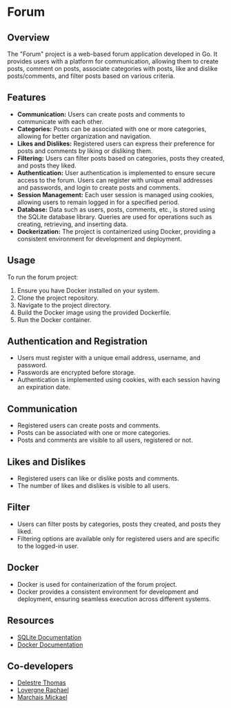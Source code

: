 # Forum

## Overview

The "Forum" project is a web-based forum application developed in Go. It provides users with a platform for communication, allowing them to create posts, comment on posts, associate categories with posts, like and dislike posts/comments, and filter posts based on various criteria.

## Features

- **Communication:** Users can create posts and comments to communicate with each other.
- **Categories:** Posts can be associated with one or more categories, allowing for better organization and navigation.
- **Likes and Dislikes:** Registered users can express their preference for posts and comments by liking or disliking them.
- **Filtering:** Users can filter posts based on categories, posts they created, and posts they liked.
- **Authentication:** User authentication is implemented to ensure secure access to the forum. Users can register with unique email addresses and passwords, and login to create posts and comments.
- **Session Management:** Each user session is managed using cookies, allowing users to remain logged in for a specified period.
- **Database:** Data such as users, posts, comments, etc., is stored using the SQLite database library. Queries are used for operations such as creating, retrieving, and inserting data.
- **Dockerization:** The project is containerized using Docker, providing a consistent environment for development and deployment.

## Usage

To run the forum project:

1. Ensure you have Docker installed on your system.
2. Clone the project repository.
3. Navigate to the project directory.
4. Build the Docker image using the provided Dockerfile.
5. Run the Docker container.

## Authentication and Registration

- Users must register with a unique email address, username, and password.
- Passwords are encrypted before storage.
- Authentication is implemented using cookies, with each session having an expiration date.

## Communication

- Registered users can create posts and comments.
- Posts can be associated with one or more categories.
- Posts and comments are visible to all users, registered or not.

## Likes and Dislikes

- Registered users can like or dislike posts and comments.
- The number of likes and dislikes is visible to all users.

## Filter

- Users can filter posts by categories, posts they created, and posts they liked.
- Filtering options are available only for registered users and are specific to the logged-in user.

## Docker

- Docker is used for containerization of the forum project.
- Docker provides a consistent environment for development and deployment, ensuring seamless execution across different systems.

## Resources

- [SQLite Documentation](https://www.sqlite.org/docs.html)
- [Docker Documentation](https://docs.docker.com/)

## Co-developers

- [Delestre Thomas](https://github.com/Thomas-Delestre)
- [Lovergne Raphael](https://github.com/Ne0Jiku)
- [Marchais Mickael](https://github.com/Jeancrock)